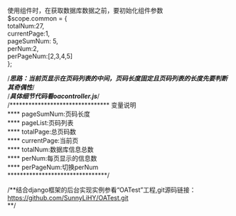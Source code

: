 使用组件时，在获取数据库数据之前，要初始化组件参数<br/>
$scope.common = {<br/>
	totalNum:27,<br/>
	currentPage:1,<br/>
	pageSumNum: 5,<br/>
	perNum:2,<br/>
	perPageNum:[2,3,4,5]<br/>
};<br/>


/***思路：当前页显示在页码列表的中间，页码长度固定且页码列表的长度先要判断其奇偶性***/<br/>
/***具体细节代码看oacontroller.js***/<br/>
/******************************** 变量说明<br/>
**** pageSumNum:页码长度<br/>
**** pageList:页码列表<br/>
**** totalPage:总页码数<br/>
**** currentPage:当前页<br/>
**** totalNum:数据库信息总数<br/>
**** perNum:每页显示的信息数<br/>
**** perPageNum:切换perNum<br/>
********************************/<br/>

/**结合django框架的后台实现实例参看“OATest”工程,git源码链接：<br/>
	https://github.com/SunnyLiHY/OATest.git<br/>
**/
